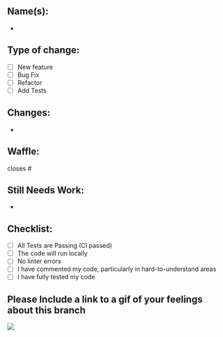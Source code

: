 ## Name(s):

-

## Type of change:

- [ ] New feature 
- [ ] Bug Fix
- [ ] Refactor
- [ ] Add Tests

## Changes:

- 
## Waffle: 

closes # 

## Still Needs Work:

- 

## Checklist:

- [ ] All Tests are Passing (CI passed)
- [ ] The code will run locally
- [ ] No linter errors
- [ ] I have commented my code, particularly in hard-to-understand areas
- [ ] I have fully tested my code

## Please Include a link to a gif of your feelings about this branch
<img src="https://media.giphy.com/media/mCRJDo24UvJMA/giphy.gif" />
